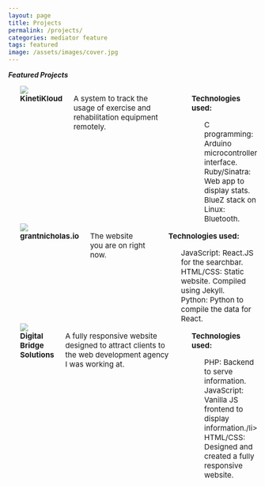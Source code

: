 ```yaml
---
layout: page
title: Projects
permalink: /projects/
categories: mediator feature
tags: featured
image: /assets/images/cover.jpg
---
```

***Featured Projects***
<style>
    .content{
        max-width: 1000px !important;
    }
    li{
        font-size: 15px !important;
        list-style-type: none;
    }

    .mov{
        opacity: .7;
    }
    .mov:hover{
        opacity: 1;
    }

    img{
        opacity: .7;
    }

    img:hover{
        opacity: 1;
    }
</style>
<ol>
    <li class="row" style="list-style-type: none;">
        <div>
            <a href="https://kinetikloud.herokuapp.com/"><img class="large-8 columns mov" src="{{ "/assets/images/k_cloud.png" | prepend: site.baseurl }}"></a>
            </img>
            <div class="large-4 columns">
                <div style="font-weight: bold">KinetiKloud</div>
                <div style="font-size: 15px">
                    A system to track the usage of exercise and rehabilitation equipment remotely. 
                </div>
                <br>
                <div style="font-size: 15px">
                    <div style="font-weight: bold">Technologies used:</div>
                    <ol>
                        <li>C programming: Arduino microcontroller interface.</li>
                        <li>Ruby/Sinatra: Web app to display stats.</li>
                        <li>BlueZ stack on Linux: Bluetooth.</li>
                    </ol>
                </div>
            </div>
        </div>
    </li>
    <li class="row" style="list-style-type: none;">
        <div>
            <a href="https://grantnicholas.github.io/"><img class="large-8 columns mov" src="{{ "/assets/images/grantnicholas.io.png" | prepend: site.baseurl }}"></a>
            </img>
            <div class="large-4 columns">
                <div style="font-weight: bold">grantnicholas.io</div>
                <div style="font-size: 15px">
                    The website you are on right now.
                </div>
                <br>
                <div style="font-size: 15px">
                    <div style="font-weight: bold">Technologies used:</div>
                    <ol>
                        <li>JavaScript: React.JS for the searchbar. </li>
                        <li>HTML/CSS: Static website. Compiled using Jekyll.</li>
                        <li>Python: Python to compile the data for React.</li>
                    </ol>
                </div>
            </div>
        </div>
    </li>
    <li class="row" style="list-style-type: none;">
        <div>
            <a href="https://www.dbridgesolutions.com/"><img class="large-8-columns mov" src="{{ "/assets/images/dbridge.png" | prepend: site.baseurl }}"></a>
            </img>
            <div class="large-4 columns">
                <div style="font-weight: bold">Digital Bridge Solutions</div>
                <div style="font-size: 15px">
                    A fully responsive website designed to attract clients to the web development agency I was working at.
                </div>
                <br>
                <div style="font-size: 15px">
                    <div style="font-weight: bold">Technologies used:</div>
                    <ol>
                        <li>PHP: Backend to serve information.</li>
                        <li>JavaScript: Vanilla JS frontend to display information./li>
                        <li>HTML/CSS: Designed and created a fully responsive website.</li>
                    </ol>
                </div>
            </div>
        </div>
    </li>
</ol>

